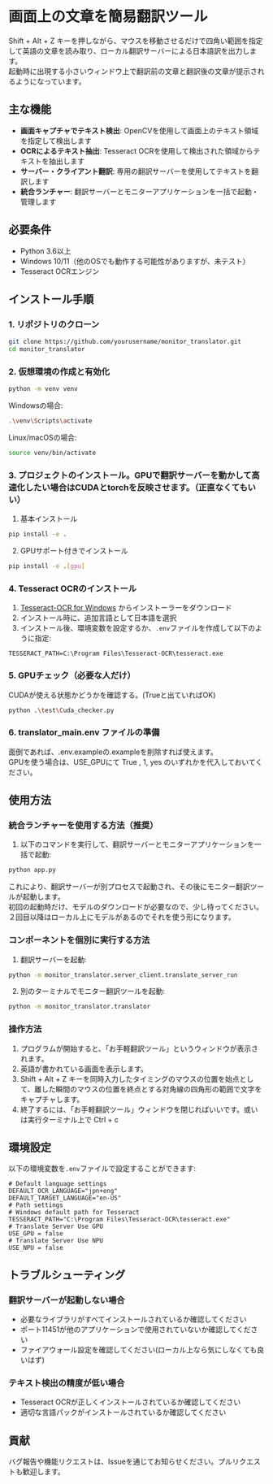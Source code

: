 # 画面上の文章を簡易翻訳ツール

Shift + Alt + Z キーを押しながら、マウスを移動させるだけで四角い範囲を指定して英語の文章を読み取り、ローカル翻訳サーバーによる日本語訳を出力します。<br>
起動時に出現する小さいウィンドウ上で翻訳前の文章と翻訳後の文章が提示されるようになっています。

## 主な機能

- **画面キャプチャでテキスト検出**: OpenCVを使用して画面上のテキスト領域を指定して検出します
- **OCRによるテキスト抽出**: Tesseract OCRを使用して検出された領域からテキストを抽出します
- **サーバー・クライアント翻訳**: 専用の翻訳サーバーを使用してテキストを翻訳します
- **統合ランチャー**: 翻訳サーバーとモニターアプリケーションを一括で起動・管理します

## 必要条件

- Python 3.6以上
- Windows 10/11（他のOSでも動作する可能性がありますが、未テスト）
- Tesseract OCRエンジン

## インストール手順

### 1. リポジトリのクローン

```bash
git clone https://github.com/yourusername/monitor_translator.git
cd monitor_translator
```

### 2. 仮想環境の作成と有効化

```bash
python -m venv venv
```

Windowsの場合:
```bash
.\venv\Scripts\activate
```

Linux/macOSの場合:
```bash
source venv/bin/activate
```

### 3. プロジェクトのインストール。GPUで翻訳サーバーを動かして高速化したい場合はCUDAとtorchを反映させます。（正直なくてもいい）

1. 基本インストール

```bash
pip install -e .
```

2. GPUサポート付きでインストール

```bash
pip install -e .[gpu]
```

### 4. Tesseract OCRのインストール

1. [Tesseract-OCR for Windows](https://github.com/UB-Mannheim/tesseract/wiki) からインストーラーをダウンロード
2. インストール時に、追加言語として日本語を選択
3. インストール後、環境変数を設定するか、`.env`ファイルを作成して以下のように指定:

```
TESSERACT_PATH=C:\Program Files\Tesseract-OCR\tesseract.exe
```

### 5. GPUチェック（必要な人だけ）

CUDAが使える状態かどうかを確認する。(Trueと出ていればOK)

```bash
python .\test\Cuda_checker.py
```

### 6. translator_main\.env ファイルの準備

面倒であれば、.env.exampleの.exampleを削除すれば使えます。<br>
GPUを使う場合は、USE_GPUにて True , 1, yes のいずれかを代入しておいてください。

## 使用方法

### 統合ランチャーを使用する方法（推奨）

1. 以下のコマンドを実行して、翻訳サーバーとモニターアプリケーションを一括で起動:

```bash
python app.py
```

これにより、翻訳サーバーが別プロセスで起動され、その後にモニター翻訳ツールが起動します。<br>
初回の起動時だけ、モデルのダウンロードが必要なので、少し待ってください。<br>
２回目以降はローカル上にモデルがあるのでそれを使う形になります。

### コンポーネントを個別に実行する方法

1. 翻訳サーバーを起動:

```bash
python -m monitor_translator.server_client.translate_server_run
```

2. 別のターミナルでモニター翻訳ツールを起動:

```bash
python -m monitor_translator.translator
```

### 操作方法

1. プログラムが開始すると、「お手軽翻訳ツール」というウィンドウが表示されます。
2. 英語が書かれている画面を表示します。
3. Shift + Alt + Z キーを同時入力したタイミングのマウスの位置を始点として、離した瞬間のマウスの位置を終点とする対角線の四角形の範囲で文字をキャプチャします。
4. 終了するには、「お手軽翻訳ツール」ウィンドウを閉じればいいです。或いは実行ターミナル上で Ctrl + c

## 環境設定

以下の環境変数を`.env`ファイルで設定することができます:

```
# Default language settings
DEFAULT_OCR_LANGUAGE="jpn+eng"
DEFAULT_TARGET_LANGUAGE="en-US"
# Path settings
# Windows default path for Tesseract
TESSERACT_PATH="C:\Program Files\Tesseract-OCR\tesseract.exe"
# Translate Server Use GPU
USE_GPU = false
# Translate Server Use NPU
USE_NPU = false
```

## トラブルシューティング

### 翻訳サーバーが起動しない場合

- 必要なライブラリがすべてインストールされているか確認してください
- ポート11451が他のアプリケーションで使用されていないか確認してください
- ファイアウォール設定を確認してください(ローカル上なら気にしなくても良いはず)

### テキスト検出の精度が低い場合

- Tesseract OCRが正しくインストールされているか確認してください
- 適切な言語パックがインストールされているか確認してください

## 貢献

バグ報告や機能リクエストは、Issueを通じてお知らせください。プルリクエストも歓迎します。
